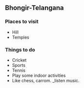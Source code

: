 ## Bhongir-Telangana

### Places to visit
- Hill
- Temples

### Things to do
- Cricket
- Sports
- Tennis
- Play some indoor activities
- Like chess, carrom.
_listen music.